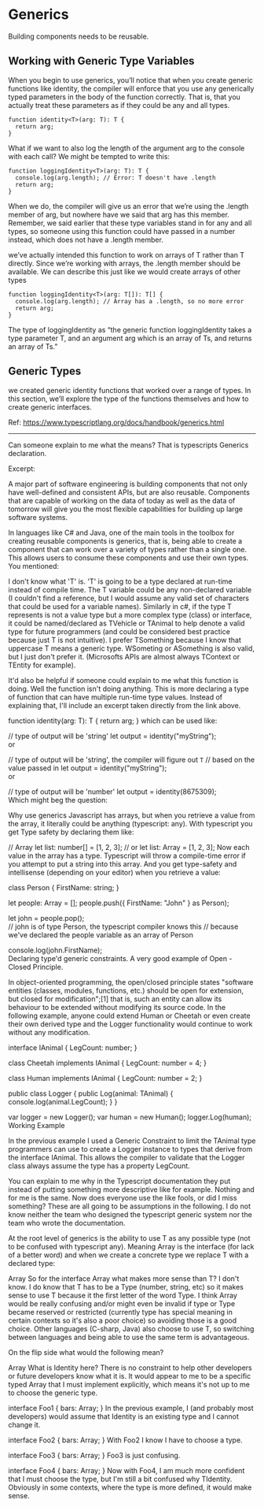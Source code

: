 
# Generics

Building components needs to be reusable.


## Working with Generic Type Variables

When you begin to use generics, you’ll notice that when you create generic functions like identity, the compiler will enforce that you use any generically typed parameters in the body of the function correctly. That is, that you actually treat these parameters as if they could be any and all types.

```
function identity<T>(arg: T): T {
  return arg;
}
```

What if we want to also log the length of the argument arg to the console with each call? We might be tempted to write this:

```
function loggingIdentity<T>(arg: T): T {
  console.log(arg.length); // Error: T doesn't have .length
  return arg;
}
```

When we do, the compiler will give us an error that we’re using the .length member of arg, but nowhere have we said that arg has this member. Remember, we said earlier that these type variables stand in for any and all types, so someone using this function could have passed in a number instead, which does not have a .length member.

we’ve actually intended this function to work on arrays of T rather than T directly. Since we’re working with arrays, the .length member should be available. We can describe this just like we would create arrays of other types

```
function loggingIdentity<T>(arg: T[]): T[] {
  console.log(arg.length); // Array has a .length, so no more error
  return arg;
}
```

The type of loggingIdentity as “the generic function loggingIdentity takes a type parameter T, and an argument arg which is an array of Ts, and returns an array of Ts.”

## Generic Types

we created generic identity functions that worked over a range of types. In this section, we’ll explore the type of the functions themselves and how to create generic interfaces.



Ref: https://www.typescriptlang.org/docs/handbook/generics.html

----------------------

Can someone explain to me what <T> the means?
That is typescripts Generics declaration.

Excerpt:

A major part of software engineering is building components that not only have well-defined and consistent APIs, but are also reusable. Components that are capable of working on the data of today as well as the data of tomorrow will give you the most flexible capabilities for building up large software systems.

In languages like C# and Java, one of the main tools in the toolbox for creating reusable components is generics, that is, being able to create a component that can work over a variety of types rather than a single one. This allows users to consume these components and use their own types.
You mentioned:

I don't know what 'T' is.
'T' is going to be a type declared at run-time instead of compile time. The T variable could be any non-declared variable (I couldn't find a reference, but I would assume any valid set of characters that could be used for a variable names). Similarly in c#, if the type T represents is not a value type but a more complex type (class) or interface, it could be named/declared as TVehicle or TAnimal to help denote a valid type for future programmers (and could be considered best practice because just T is not intuitive). I prefer TSomething because I know that uppercase T means a generic type.  WSometing or ASomething is also valid, but I just don't prefer it. (Microsofts APIs are almost always TContext or TEntity for example).

It'd also be helpful if someone could explain to me what this function is doing.
Well the function isn't doing anything. This is more declaring a type of function that can have multiple run-time type values. Instead of explaining that, I'll include an excerpt taken directly from the link above.

function identity<T>(arg: T): T {
  return arg;
}
which can be used like:

// type of output will be 'string'
let output = identity<string>("myString");  
or

// type of output will be 'string', the compiler will figure out `T`
// based on the value passed in
let output = identity("myString");  
or

// type of output will be 'number'
let output = identity(8675309);  
Which might beg the question:

Why use generics
Javascript has arrays, but when you retrieve a value from the array, it literally could be anything (typescript: any). With typescript you get Type safety by declaring them like:

 // Array<T>
 let list: number[] = [1, 2, 3];
 // or 
 let list: Array<number> = [1, 2, 3];
Now each value in the array has a type. Typescript will throw a compile-time error if you attempt to put a string into this array. And you get type-safety and intellisense (depending on your editor) when you retrieve a value:

class Person {
  FirstName: string;
}

let people: Array<Person> = [];
people.push({ FirstName: "John" } as Person);

let john = people.pop();  
// john is of type Person, the typescript compiler knows this
// because we've declared the people variable as an array of Person

console.log(john.FirstName);  
Declaring type'd generic constraints. A very good example of Open - Closed Principle.

In object-oriented programming, the open/closed principle states "software entities (classes, modules, functions, etc.) should be open for extension, but closed for modification";[1] that is, such an entity can allow its behaviour to be extended without modifying its source code.
In the following example, anyone could extend Human or Cheetah or even create their own derived type and the Logger functionality would continue to work without any modification.

interface IAnimal {
  LegCount: number;
}

class Cheetah 
  implements IAnimal {
  LegCount: number = 4;
}

class Human
  implements IAnimal {
  LegCount: number = 2;
}

public class Logger<TAnimal extends IAnimal> {
  public Log(animal: TAnimal) {
    console.log(animal.LegCount);
  }
}

var logger = new Logger();
var human = new Human();
logger.Log(human);      
Working Example

In the previous example I used a Generic Constraint to limit the TAnimal type programmers can use to create a Logger instance to types that derive from the interface IAnimal. This allows the compiler to validate that the Logger class always assume the type has a property LegCount.

You can explain to me why in the Typescript documentation they put <T> instead of putting something more descriptive like <Identity> for example. Nothing and <T> for me is the same. Now does everyone use the <T> like fools, or did I miss something?
These are all going to be assumptions in the following. I do not know neither the team who designed the typescript generic system nor the team who wrote the documentation.

At the root level of generics is the ability to use T as any possible type (not to be confused with typescript any). Meaning Array<T> is the interface (for lack of a better word) and when we create a concrete type we replace T with a declared type:

Array<number>
So for the interface Array<T> what makes more sense than T? I don't know. I do know that T has to be a Type (number, string, etc) so it makes sense to use T because it the first letter of the word Type. I think Array<Type> would be really confusing and/or might even be invalid if type or Type became reserved or restricted (currently type has special meaning in certain contexts so it's also a poor choice) so avoiding those is a good choice. Other languages (C-sharp, Java) also choose to use T, so switching between languages and being able to use the same term is advantageous.

On the flip side what would the following mean?

Array<Identity>
What is Identity here? There is no constraint to help other developers or future developers know what it is. It would appear to me to be a specific typed Array that I must implement explicitly, which means it's not up to me to choose the generic type.

interface Foo1 {
  bars: Array<Identity>;
}
In the previous example, I (and probably most developers) would assume that Identity is an existing type and I cannot change it.

interface Foo2<T> {
  bars: Array<T>;
}
With Foo2 I know I have to choose a type.

interface Foo3<Identity> {
  bars: Array<Identity>;
}
Foo3 is just confusing.

interface Foo4<TIdentity> {
  bars: Array<TIdentity>;
}
Now with Foo4, I am much more confident that I must choose the type, but I'm still a bit confused why TIdentity. Obviously in some contexts, where the type is more defined, it would make sense.

